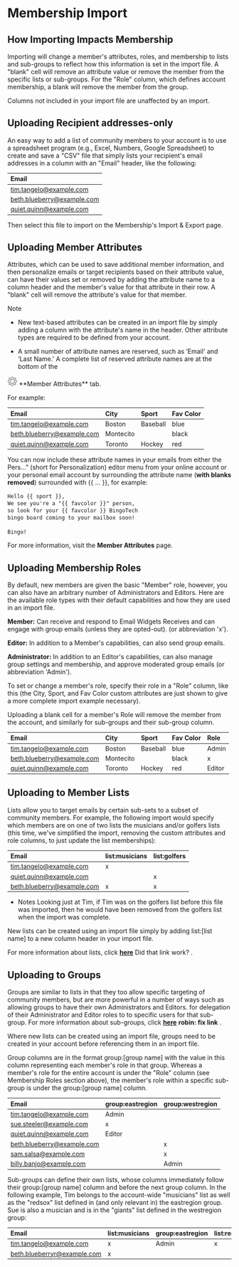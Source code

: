 <span id="gv-2members-zmembersimport"></span>
# Membership Import

## How Importing Impacts Membership

Importing will change a member's attributes, roles, and membership
to lists and sub-groups to reflect how this information is set in
the import file.  A "blank" cell will remove an attribute value or
remove the member from the specific lists or sub-groups.  For the
"Role" column, which defines account membership, a blank will
remove the member from the group.

Columns not included in your import file are unaffected by an import.

<span id="gv-2members-zmembersimport-uploading-recipient-addresses"></span>
## Uploading Recipient addresses-only

An easy way to add a list of community members to your account is to
use a spreadsheet program (e.g., Excel, Numbers, Google Spreadsheet) to
create and save a "CSV" file that simply lists your recipient's email
addresses in a column with an "Email" header, like the following: 

| Email                       |
|:----------------------------|
|tim.tangelo@example.com      |
|beth.blueberry@example.com   |
|quiet.quinn@example.com      |

Then select this file to import on the Membership's Import & Export
page.

## Uploading Member Attributes
<div id="gv-uploading-member-attributes"></div>

Attributes, which can be used to save additional member information,
and then personalize emails or target recipients based on their
attribute value, can have their values set or removed by adding the
attribute name to a column header and the member's value for that
attribute in their row. A "blank" cell will remove the attribute's
value for that member.

Note

* New text-based attributes can be created in an import file by simply
adding a column with the attribute's name in the header.  Other
attribute types are required to be defined from your account.

* A small number of attribute names are reserved, such as ‘Email' and
‘Last Name.'  A complete list of reserved attribute names are at the
bottom of the
<img src="/docimages/transparent-gear-icon.png" height="22">
**Member Attributes** tab.

For example:

| Email                       | City       | Sport      | Fav Color    |
|:----------------------------|:-----------|:-----------|:-------------|
|tim.tangelo@example.com      | Boston     | Baseball   | blue         |
|beth.blueberry@example.com   | Montecito  |            | black        |
|quiet.quinn@example.com      | Toronto    | Hockey     | red          |


You can now include these attribute names in your emails from either the
Pers…” (short for Personalization) editor menu from your online account
or your personal email account by surrounding the attribute name (**with
blanks removed**) surrounded with {{ ... }}, for example:

    Hello {{ sport }},
    We see you're a "{{ favcolor }}" person,
    so look for your {{ favcolor }} BingoTech
    bingo board coming to your mailbox soon!

    Bingo!

For more information, visit the **Member Attributes** page.

<span class="sub g4s">

<span id="gv-2members-zmembersimport-uploading-membership"></span>
## Uploading Membership Roles

By default, new members are given the basic "Member" role, however, you
can also have an arbitrary number of Administrators and Editors.  Here
are the available role types with their default capabilities and how
they are used in an import file.

**Member:** Can receive and respond to Email Widgets Receives and can
engage with group emails (unless they are opted-out). (or abbreviation
'x').

**Editor:** In addition to a Member's capabilities, can also send group
emails.

**Administrator:** In addition to an Editor's capabilities, can
also manage group settings and membership, and approve moderated group
emails (or abbreviation 'Admin').
 
To set or change a member's role, specify their role in a "Role"
column, like this (the City, Sport, and Fav Color custom attributes are
just shown to give a more complete import example necessary).  
 
<span class="box">
Uploading a blank cell for a member's Role will remove the member from
the account, and similarly for sub-groups and their sub-group column.
</span>
 
</span> <!-- sub g4s -->

| Email                     | City      | Sport     | Fav Color | Role  |
|:--------------------------|:----------|:----------|:----------|:------|
|tim.tangelo@example.com    | Boston    | Baseball  | blue      | Admin |
|beth.blueberry@example.com | Montecito |           | black     |   x   |
|quiet.quinn@example.com    | Toronto   | Hockey    | red       | Editor|

## Uploading to Member Lists
<div id="gv-uploading-to-member-lists"></div>

Lists allow you to target emails by certain sub-sets to a subset of
community members. For example, the following import would specify
which members are on one of two lists the musicians and/or golfers
lists (this time, we've simplified the import, removing the custom
attributes and role columns, to just update the list memberships):

| Email                     | list:musicians | list:golfers |
|:--------------------------|:---------------|:-------------|
|tim.tangelo@example.com    | x              |              |
|quiet.quinn@example.com    |                | x            |
|beth.blueberry@example.com | x              | x            |

* Notes
Looking just at Tim, if Tim was on the golfers list before this file
was imported, then he would have been removed from the golfers list
when the import was complete.

New lists can be created using an import file simply by adding
list:[list name] to a new column header in your import file.

For more information about lists,
click [**here**](/2-members/2-membersList.md?[LINK-QARGS-DOC]#gv-2members-2memberslist)
<span class="todo">
Did that link work?
</span>
.

## Uploading to Groups
<div id="gv-uploading-to-groups"></div>

Groups are similar to lists in that they too allow specific
targeting of community members, but are more powerful in a number
of ways such as allowing groups to have their own Administrators
and Editors.  for delegation of their Administrator and Editor
roles to to specific users for that sub-group.  For more information
about sub-groups,
click [**here**](./robinpage.md?[LINK-QARGS-DOC]#robinhash)
<span class="todo">
**robin: fix link**
</span>
.

Where new lists can be created using an import file, groups need
to be created in your account before referencing them in an import
file.

Group columns are in the format group:[group name] with the
value in this column representing each member's role
in that group.  Whereas a member's role for the entire account is
under the "Role" column (see Membership Roles section
above), the member's role within a specific sub-group is under the
group:[group name] column.

| Email                       | group:eastregion | group:westregion |
|:----------------------------|:-----------------|:-----------------|
|tim.tangelo@example.com      |  Admin           |                  |
|sue.steeler@example.com      |  x               |                  |
|quiet.quinn@example.com      |  Editor          |                  |
|beth.blueberry@example.com   |                  | x                |
|sam.salsa@example.com        |                  | x                |
|billy.banjo@example.com      |                  | Admin            |

Sub-groups can define their own lists, whose columns
immediately follow their group:[group name] column and before the
next group column.  In the following example, Tim belongs to the
 account-wide "musicians" list as well as the "redsox" list defined in
(and only relevant in) the eastregion group. Sue is also a musician and
is in the "giants" list defined in the westregion group:

| Email                       | list:musicians | group:eastregion | list:redsox    | group:westregion | list:giants |
|:--------------------        |:---------------|:-----------------|:---------------|:-----------------|:---------------|
|tim.tangelo@example.com      | x              |  Admin           | x              |                  | x              |
|beth.blueberryr@example.com  | x              |                  |                | x                | x              |
